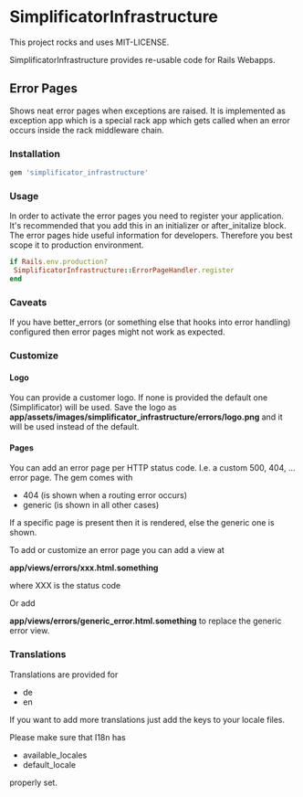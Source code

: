 # SimplificatorInfrastructure

This project rocks and uses MIT-LICENSE.


SimplificatorInfrastructure provides re-usable code for Rails Webapps.

## Error Pages

Shows neat error pages when exceptions are raised.
It is implemented as exception app which is a special rack app which gets called when an error occurs inside the rack middleware chain.


### Installation

```ruby
gem 'simplificator_infrastructure'
```

### Usage
In order to activate the error pages you need to register your application.
It's recommended that you add this in an initializer or after_initalize block.
The error pages hide useful information for developers. Therefore you best scope it to production environment.

```ruby
if Rails.env.production?
 SimplificatorInfrastructure::ErrorPageHandler.register
end
```

### Caveats

If you have better_errors (or something else that hooks into error handling) configured then error pages might not work as expected.

### Customize

#### Logo

You can provide a customer logo. If none is provided the default one (Simplificator) will be used.
Save the logo as __app/assets/images/simplificator_infrastructure/errors/logo.png__ and it will be used instead of the default.

#### Pages

You can add an error page per HTTP status code. I.e. a custom 500, 404, ... error page. The gem comes with

* 404 (is shown when a routing error occurs)
* generic (is shown in all other cases)

If a specific page is present then it is rendered, else the generic one is shown.

To add or customize an error page you can add a view at

__app/views/errors/xxx.html.something__

where XXX is the status code

Or add

__app/views/errors/generic_error.html.something__ to replace the generic error view.

### Translations

Translations are provided for

* de
* en

If you want to add more translations just add the keys to your locale files.

Please make sure that I18n has

* available_locales
* default_locale

properly set.
